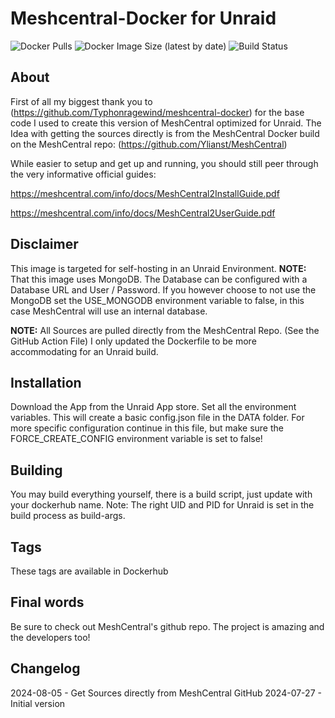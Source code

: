 # Meshcentral-Docker for Unraid
![Docker Pulls](https://img.shields.io/docker/pulls/richy1989/meshcentral?style=flat-square)
![Docker Image Size (latest by date)](https://img.shields.io/docker/image-size/richy1989/meshcentral?style=flat-square)
![Build Status](https://github.com/Richy1989/meshcentral-docker/actions/workflows/main.yml/badge.svg)

## About
First of all my biggest thank you to (https://github.com/Typhonragewind/meshcentral-docker) for the base code I used to create this version of MeshCentral optimized for Unraid.
The Idea with getting the sources directly is from the MeshCentral Docker build on the MeshCentral repo: (https://github.com/Ylianst/MeshCentral)

While easier to setup and get up and running, you should still peer through the very informative official guides:

https://meshcentral.com/info/docs/MeshCentral2InstallGuide.pdf

https://meshcentral.com/info/docs/MeshCentral2UserGuide.pdf

## Disclaimer
This image is targeted for self-hosting in an Unraid Environment.
**NOTE:** That this image uses MongoDB. The Database can be configured with a Database URL and User / Password. 
If you however choose to not use the MongoDB set the USE_MONGODB environment variable to false, in this case MeshCentral will use an internal database. 

**NOTE:** All Sources are pulled directly from the MeshCentral Repo. (See the GitHub Action File)
I only updated the Dockerfile to be more accommodating for an Unraid build.

## Installation
Download the App from the Unraid App store. Set all the environment variables.
This will create a basic config.json file in the DATA folder. For more specific configuration continue in this file, but make sure the FORCE_CREATE_CONFIG environment variable is set to false!

## Building
You may build everything yourself, there is a build script, just update with your dockerhub name. 
Note: The right UID and PID for Unraid is set in the build process as build-args.

## Tags
These tags are available in Dockerhub

## Final words
Be sure to check out MeshCentral's github repo. The project is amazing and the developers too!

## Changelog
2024-08-05 - Get Sources directly from MeshCentral GitHub
2024-07-27 - Initial version
